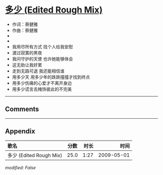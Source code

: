 # [多少 (Edited Rough Mix)](https://music.163.com/song?id=473058074)

* 作词：蔡健雅
* 作曲：蔡健雅
*
*
* 我用尽所有方式 找个人给我安慰
* 渡过寂寞的黑夜
* 我问守护的天使 也许她能够体会
* 这无助让我好累
* 走到无路可退 我还能相信谁
* 用多少天 用多少年的跌跌撞撞才找到终点
* 用多少伤痛的心爱才不离开身边
* 用多少谎言去掩饰彼此的不完美


---

## Comments


---

## Appendix

|歌名|分数|时长|时间|
|:---|:---:|---:|---:|
|多少 (Edited Rough Mix)|25.0|1:27|2009-05-01

*modified: False*